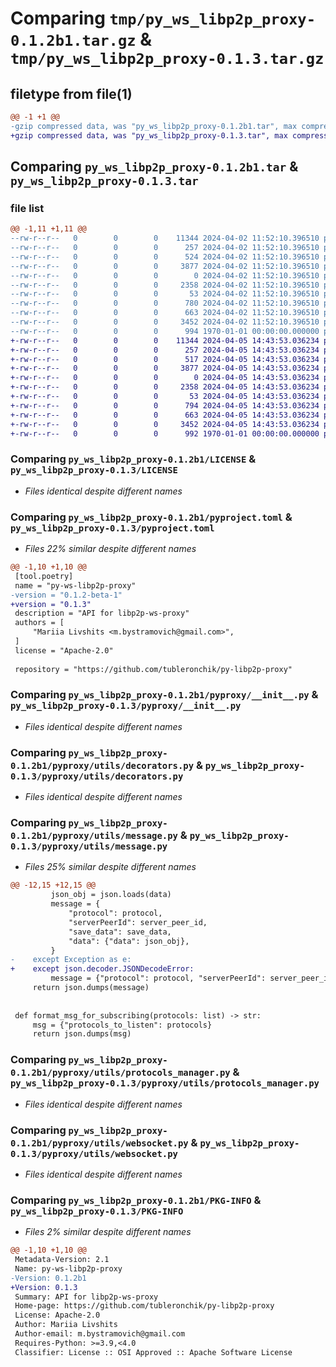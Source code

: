 # Comparing `tmp/py_ws_libp2p_proxy-0.1.2b1.tar.gz` & `tmp/py_ws_libp2p_proxy-0.1.3.tar.gz`

## filetype from file(1)

```diff
@@ -1 +1 @@
-gzip compressed data, was "py_ws_libp2p_proxy-0.1.2b1.tar", max compression
+gzip compressed data, was "py_ws_libp2p_proxy-0.1.3.tar", max compression
```

## Comparing `py_ws_libp2p_proxy-0.1.2b1.tar` & `py_ws_libp2p_proxy-0.1.3.tar`

### file list

```diff
@@ -1,11 +1,11 @@
--rw-r--r--   0        0        0    11344 2024-04-02 11:52:10.396510 py_ws_libp2p_proxy-0.1.2b1/LICENSE
--rw-r--r--   0        0        0      257 2024-04-02 11:52:10.396510 py_ws_libp2p_proxy-0.1.2b1/README.md
--rw-r--r--   0        0        0      524 2024-04-02 11:52:10.396510 py_ws_libp2p_proxy-0.1.2b1/pyproject.toml
--rw-r--r--   0        0        0     3877 2024-04-02 11:52:10.396510 py_ws_libp2p_proxy-0.1.2b1/pyproxy/__init__.py
--rw-r--r--   0        0        0        0 2024-04-02 11:52:10.396510 py_ws_libp2p_proxy-0.1.2b1/pyproxy/utils/__init__.py
--rw-r--r--   0        0        0     2358 2024-04-02 11:52:10.396510 py_ws_libp2p_proxy-0.1.2b1/pyproxy/utils/decorators.py
--rw-r--r--   0        0        0       53 2024-04-02 11:52:10.396510 py_ws_libp2p_proxy-0.1.2b1/pyproxy/utils/logger.py
--rw-r--r--   0        0        0      780 2024-04-02 11:52:10.396510 py_ws_libp2p_proxy-0.1.2b1/pyproxy/utils/message.py
--rw-r--r--   0        0        0      663 2024-04-02 11:52:10.396510 py_ws_libp2p_proxy-0.1.2b1/pyproxy/utils/protocols_manager.py
--rw-r--r--   0        0        0     3452 2024-04-02 11:52:10.396510 py_ws_libp2p_proxy-0.1.2b1/pyproxy/utils/websocket.py
--rw-r--r--   0        0        0      994 1970-01-01 00:00:00.000000 py_ws_libp2p_proxy-0.1.2b1/PKG-INFO
+-rw-r--r--   0        0        0    11344 2024-04-05 14:43:53.036234 py_ws_libp2p_proxy-0.1.3/LICENSE
+-rw-r--r--   0        0        0      257 2024-04-05 14:43:53.036234 py_ws_libp2p_proxy-0.1.3/README.md
+-rw-r--r--   0        0        0      517 2024-04-05 14:43:53.036234 py_ws_libp2p_proxy-0.1.3/pyproject.toml
+-rw-r--r--   0        0        0     3877 2024-04-05 14:43:53.036234 py_ws_libp2p_proxy-0.1.3/pyproxy/__init__.py
+-rw-r--r--   0        0        0        0 2024-04-05 14:43:53.036234 py_ws_libp2p_proxy-0.1.3/pyproxy/utils/__init__.py
+-rw-r--r--   0        0        0     2358 2024-04-05 14:43:53.036234 py_ws_libp2p_proxy-0.1.3/pyproxy/utils/decorators.py
+-rw-r--r--   0        0        0       53 2024-04-05 14:43:53.036234 py_ws_libp2p_proxy-0.1.3/pyproxy/utils/logger.py
+-rw-r--r--   0        0        0      794 2024-04-05 14:43:53.036234 py_ws_libp2p_proxy-0.1.3/pyproxy/utils/message.py
+-rw-r--r--   0        0        0      663 2024-04-05 14:43:53.036234 py_ws_libp2p_proxy-0.1.3/pyproxy/utils/protocols_manager.py
+-rw-r--r--   0        0        0     3452 2024-04-05 14:43:53.036234 py_ws_libp2p_proxy-0.1.3/pyproxy/utils/websocket.py
+-rw-r--r--   0        0        0      992 1970-01-01 00:00:00.000000 py_ws_libp2p_proxy-0.1.3/PKG-INFO
```

### Comparing `py_ws_libp2p_proxy-0.1.2b1/LICENSE` & `py_ws_libp2p_proxy-0.1.3/LICENSE`

 * *Files identical despite different names*

### Comparing `py_ws_libp2p_proxy-0.1.2b1/pyproject.toml` & `py_ws_libp2p_proxy-0.1.3/pyproject.toml`

 * *Files 22% similar despite different names*

```diff
@@ -1,10 +1,10 @@
 [tool.poetry]
 name = "py-ws-libp2p-proxy"
-version = "0.1.2-beta-1"
+version = "0.1.3"
 description = "API for libp2p-ws-proxy"
 authors = [
     "Mariia Livshits <m.bystramovich@gmail.com>",
 ]
 license = "Apache-2.0"
 
 repository = "https://github.com/tubleronchik/py-libp2p-proxy"
```

### Comparing `py_ws_libp2p_proxy-0.1.2b1/pyproxy/__init__.py` & `py_ws_libp2p_proxy-0.1.3/pyproxy/__init__.py`

 * *Files identical despite different names*

### Comparing `py_ws_libp2p_proxy-0.1.2b1/pyproxy/utils/decorators.py` & `py_ws_libp2p_proxy-0.1.3/pyproxy/utils/decorators.py`

 * *Files identical despite different names*

### Comparing `py_ws_libp2p_proxy-0.1.2b1/pyproxy/utils/message.py` & `py_ws_libp2p_proxy-0.1.3/pyproxy/utils/message.py`

 * *Files 25% similar despite different names*

```diff
@@ -12,15 +12,15 @@
         json_obj = json.loads(data)
         message = {
             "protocol": protocol,
             "serverPeerId": server_peer_id,
             "save_data": save_data,
             "data": {"data": json_obj},
         }
-    except Exception as e:
+    except json.decoder.JSONDecodeError:
         message = {"protocol": protocol, "serverPeerId": server_peer_id, "save_data": save_data, "data": {"data": data}}
     return json.dumps(message)
 
 
 def format_msg_for_subscribing(protocols: list) -> str:
     msg = {"protocols_to_listen": protocols}
     return json.dumps(msg)
```

### Comparing `py_ws_libp2p_proxy-0.1.2b1/pyproxy/utils/protocols_manager.py` & `py_ws_libp2p_proxy-0.1.3/pyproxy/utils/protocols_manager.py`

 * *Files identical despite different names*

### Comparing `py_ws_libp2p_proxy-0.1.2b1/pyproxy/utils/websocket.py` & `py_ws_libp2p_proxy-0.1.3/pyproxy/utils/websocket.py`

 * *Files identical despite different names*

### Comparing `py_ws_libp2p_proxy-0.1.2b1/PKG-INFO` & `py_ws_libp2p_proxy-0.1.3/PKG-INFO`

 * *Files 2% similar despite different names*

```diff
@@ -1,10 +1,10 @@
 Metadata-Version: 2.1
 Name: py-ws-libp2p-proxy
-Version: 0.1.2b1
+Version: 0.1.3
 Summary: API for libp2p-ws-proxy
 Home-page: https://github.com/tubleronchik/py-libp2p-proxy
 License: Apache-2.0
 Author: Mariia Livshits
 Author-email: m.bystramovich@gmail.com
 Requires-Python: >=3.9,<4.0
 Classifier: License :: OSI Approved :: Apache Software License
```

